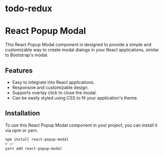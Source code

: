 # todo-redux
# React Popup Modal

This React Popup Modal component is designed to provide a simple and customizable way to create modal dialogs in your React applications, similar to Bootstrap's modal.

## Features

- Easy to integrate into React applications.
- Responsive and customizable design.
- Supports overlay click to close the modal.
- Can be easily styled using CSS to fit your application's theme.

## Installation

To use this React Popup Modal component in your project, you can install it via npm or yarn.

```bash
npm install react-popup-modal
# or
yarn add react-popup-modal

